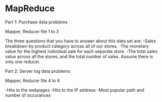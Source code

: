 # MapReduce


Part 1: Purchase data problems


Mapper, Reducer file 1 to 3

The three questions that you have to answer about this data set are:
-Sales breakdown by product category across all of our stores. 
-The monetary value for the highest individual sale for each separate store.
-The total sales value across all the stores, and the total number of sales. Assume there is only one reducer.

Part 2: Server log data problems

Mapper, Reducer file 4 to 6

-Hits to the webpages
-Hits to the IP address
-Most popular path and number of occurances 


